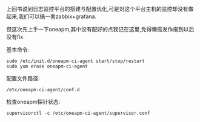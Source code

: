 上回书说到日志监控平台的搭建与配置优化,可是对这个平台主机的监控却没有做起来,我们可以搞一套zabbix+grafana. 

但这次先上手一下oneapm,其中没有配好的点我记在这里,免得懒癌发作拖到以后没有fix. 

基本命令: 

```
sudo /etc/init.d/oneapm-ci-agent start/stop/restart
sudo yum erase oneapm-ci-agent
```  

配置文件路径: 

```
/etc/oneapm-ci-agent/conf.d 
``` 

检查oneapm探针状态: 

```
supervisorctl -c /etc/oneapm-ci-agent/supervisor.conf 
``` 




